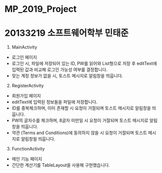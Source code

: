 # MP_2019_Project
# 20133219 소프트웨어학부 민태준

1. MainActivity
  - 로그인 페이지
  - 로그인 시, 파일에 저장되어 있는 ID, PW를 읽어와 List형으로 저장 후 editText에 입력된 값과 비교해 로그인 가능성 여부를 결정합니다.
  - 맞는 계정 정보가 없을 시, 토스트 메시지로 알림창을 띄웁니다.


2. RegisterActivity
  - 회원가입 페이지
  - editText에 입력된 정보들을 파일에 저장합니다.
  - ID를 중복체크하며, 이미 존재할 시 요청이 거절되며 토스트 메시지로 알림창을 띄웁니다.
  - PW의 글자수를 체크하며, 8글자 미만일 시 요청이 거절되며 토스트 메시지로 알림창을 띄웁니다.
  - 약관 (Terms and Conditions)에 동의하지 않을 시 요청이 거절되며 토스트 메시지로 알림창읠 띄웁니다.
  
3. FunctionActivity
  - 메인 기능 페이지
  - 간단한 계산기를 TableLayout을 사용해 구현했습니다.
  
